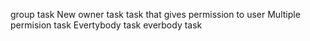 group task
New owner task
task that gives permission to user
Multiple permision task
Evertybody task
everbody task
